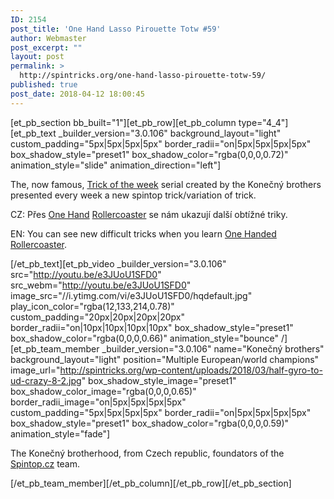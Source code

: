 ```yaml
---
ID: 2154
post_title: 'One Hand Lasso Pirouette Totw #59'
author: Webmaster
post_excerpt: ""
layout: post
permalink: >
  http://spintricks.org/one-hand-lasso-pirouette-totw-59/
published: true
post_date: 2018-04-12 18:00:45
---
```

[et_pb_section bb_built="1"][et_pb_row][et_pb_column type="4_4"][et_pb_text _builder_version="3.0.106" background_layout="light" custom_padding="5px|5px|5px|5px" border_radii="on|5px|5px|5px|5px" box_shadow_style="preset1" box_shadow_color="rgba(0,0,0,0.72)" animation_style="slide" animation_direction="left"]

The, now famous, <a href="/tag/totw">Trick of the week</a> serial created by the Konečný brothers presented every week a new spintop trick/variation of trick.

CZ: Přes <a href="/tag/one-hand">One Hand</a> <a href="/tag/rollercoaster">Rollercoaster</a> se nám ukazují další obtížné triky.

EN: You can see new difficult tricks when you learn <a href="/tag/one-hand">One Handed</a> <a href="/tag/rollercoaster">Rollercoaster</a>.

[/et_pb_text][et_pb_video _builder_version="3.0.106" src="http://youtu.be/e3JUoU1SFD0" src_webm="http://youtu.be/e3JUoU1SFD0" image_src="//i.ytimg.com/vi/e3JUoU1SFD0/hqdefault.jpg" play_icon_color="rgba(12,133,214,0.78)" custom_padding="20px|20px|20px|20px" border_radii="on|10px|10px|10px|10px" box_shadow_style="preset1" box_shadow_color="rgba(0,0,0,0.66)" animation_style="bounce" /][et_pb_team_member _builder_version="3.0.106" name="Konečný brothers" background_layout="light" position="Multiple European/world champions" image_url="http://spintricks.org/wp-content/uploads/2018/03/half-gyro-to-ud-crazy-8-2.jpg" box_shadow_style_image="preset1" box_shadow_color_image="rgba(0,0,0,0.65)" border_radii_image="on|5px|5px|5px|5px" custom_padding="5px|5px|5px|5px" border_radii="on|5px|5px|5px|5px" box_shadow_style="preset1" box_shadow_color="rgba(0,0,0,0.59)" animation_style="fade"]

The Konečný brotherhood, from Czech republic, foundators of the <a href="http://spintop.cz">Spintop.cz</a> team.

[/et_pb_team_member][/et_pb_column][/et_pb_row][/et_pb_section]